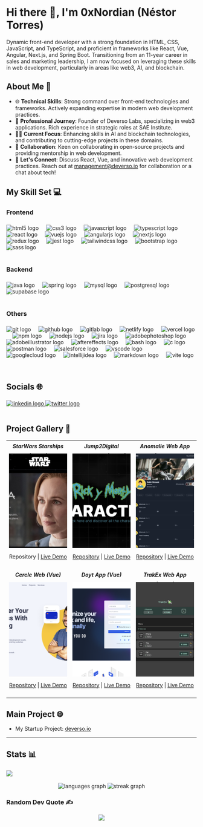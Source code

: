 # Hi there 👋, I'm 0xNordian (Néstor Torres)

Dynamic front-end developer with a strong foundation in HTML, CSS, JavaScript, and TypeScript, and proficient in frameworks like React, Vue, Angular, Next.js, and Spring Boot. Transitioning from an 11-year career in sales and marketing leadership, I am now focused on leveraging these skills in web development, particularly in areas like web3, AI, and blockchain.

## About Me 📖

- 🌐 **Technical Skills**: Strong command over front-end technologies and frameworks. Actively expanding expertise in modern web development practices.
- 🚀 **Professional Journey**: Founder of Deverso Labs, specializing in web3 applications. Rich experience in strategic roles at SAE Institute.
- 👨‍💻 **Current Focus**: Enhancing skills in AI and blockchain technologies, and contributing to cutting-edge projects in these domains.
- 🤝 **Collaboration**: Keen on collaborating in open-source projects and providing mentorship in web development.
- 💬 **Let's Connect**: Discuss React, Vue, and innovative web development practices. Reach out at [management@deverso.io](mailto:management@deverso.io) for collaboration or a chat about tech!



<h2 align="left">My Skill Set 💻</h2>

###

<h3 align="left">Frontend</h3>

###

<div align="left">
  <img src="https://cdn.jsdelivr.net/gh/devicons/devicon/icons/html5/html5-original.svg" height="40" alt="html5 logo"  />
  <img width="12" />
  <img src="https://cdn.jsdelivr.net/gh/devicons/devicon/icons/css3/css3-original.svg" height="40" alt="css3 logo"  />
  <img width="12" />
  <img src="https://cdn.jsdelivr.net/gh/devicons/devicon/icons/javascript/javascript-original.svg" height="40" alt="javascript logo"  />
  <img width="12" />
  <img src="https://cdn.jsdelivr.net/gh/devicons/devicon/icons/typescript/typescript-original.svg" height="40" alt="typescript logo"  />
  <img width="12" />
  <img src="https://cdn.jsdelivr.net/gh/devicons/devicon/icons/react/react-original.svg" height="40" alt="react logo"  />
  <img width="12" />
  <img src="https://cdn.jsdelivr.net/gh/devicons/devicon/icons/vuejs/vuejs-original.svg" height="40" alt="vuejs logo"  />
  <img width="12" />
  <img src="https://cdn.simpleicons.org/angular/DD0031" height="40" alt="angularjs logo"  />
  <img width="12" />
  <img src="https://skillicons.dev/icons?i=nextjs" height="40" alt="nextjs logo"  />
  <img width="12" />
  <img src="https://cdn.jsdelivr.net/gh/devicons/devicon/icons/redux/redux-original.svg" height="40" alt="redux logo"  />
  <img width="12" />
  <img src="https://cdn.jsdelivr.net/gh/devicons/devicon/icons/jest/jest-plain.svg" height="40" alt="jest logo"  />
  <img width="12" />
  <img src="https://skillicons.dev/icons?i=tailwind" height="40" alt="tailwindcss logo"  />
  <img width="12" />
  <img src="https://cdn.jsdelivr.net/gh/devicons/devicon/icons/bootstrap/bootstrap-original.svg" height="40" alt="bootstrap logo"  />
  <img width="12" />
  <img src="https://cdn.simpleicons.org/sass/CC6699" height="40" alt="sass logo"  />
</div>

</br>

<h3 align="left">Backend</h3>

###

<div align="left">
  <img src="https://cdn.jsdelivr.net/gh/devicons/devicon/icons/java/java-original.svg" height="40" alt="java logo"  />
  <img width="12" />
  <img src="https://cdn.jsdelivr.net/gh/devicons/devicon/icons/spring/spring-original.svg" height="40" alt="spring logo"  />
  <img width="12" />
  <img src="https://cdn.simpleicons.org/mysql/4479A1" height="40" alt="mysql logo"  />
  <img width="12" />
  <img src="https://cdn.simpleicons.org/postgresql/4169E1" height="40" alt="postgresql logo"  />
  <img width="12" />
  <img src="https://cdn.simpleicons.org/supabase/3ECF8E" height="40" alt="supabase logo"  />
</div>

</br>

<h3 align="left">Others</h3>

###

<div align="left">
  <img src="https://cdn.jsdelivr.net/gh/devicons/devicon/icons/git/git-original.svg" height="40" alt="git logo"  />
  <img width="12" />
  <img src="https://skillicons.dev/icons?i=github" height="40" alt="github logo"  />
  <img width="12" />
  <img src="https://skillicons.dev/icons?i=gitlab" height="40" alt="gitlab logo"  />
  <img width="12" />
  <img src="https://cdn.simpleicons.org/netlify/00C7B7" height="40" alt="netlify logo"  />
  <img width="12" />
  <img src="https://skillicons.dev/icons?i=vercel" height="40" alt="vercel logo"  />
  <img width="12" />
  <img src="https://cdn.simpleicons.org/npm/CB3837" height="40" alt="npm logo"  />
  <img width="12" />
  <img src="https://cdn.simpleicons.org/nodedotjs/339933" height="40" alt="nodejs logo"  />
  <img width="12" />
  <img src="https://cdn.simpleicons.org/jira/0052CC" height="40" alt="jira logo"  />
  <img width="12" />
  <img src="https://cdn.simpleicons.org/adobephotoshop/31A8FF" height="40" alt="adobephotoshop logo"  />
  <img width="12" />
  <img src="https://cdn.simpleicons.org/adobeillustrator/FF9A00" height="40" alt="adobeillustrator logo"  />
  <img width="12" />
  <img src="https://cdn.simpleicons.org/adobeaftereffects/9999FF" height="40" alt="aftereffects logo"  />
  <img width="12" />
  <img src="https://cdn.simpleicons.org/gnubash/4EAA25" height="40" alt="bash logo"  />
  <img width="12" />
  <img src="https://cdn.simpleicons.org/c/A8B9CC" height="40" alt="c logo"  />
  <img width="12" />
  <img src="https://cdn.simpleicons.org/postman/FF6C37" height="40" alt="postman logo"  />
  <img width="12" />
  <img src="https://cdn.simpleicons.org/salesforce/00A1E0" height="40" alt="salesforce logo"  />
  <img width="12" />
  <img src="https://cdn.simpleicons.org/visualstudiocode/007ACC" height="40" alt="vscode logo"  />
  <img width="12" />
  <img src="https://skillicons.dev/icons?i=gcp" height="40" alt="googlecloud logo"  />
  <img width="12" />
  <img src="https://skillicons.dev/icons?i=idea" height="40" alt="intellijidea logo"  />
  <img width="12" />
  <img src="https://skillicons.dev/icons?i=md" height="40" alt="markdown logo"  />
  <img width="12" />
  <img src="https://skillicons.dev/icons?i=vite" height="40" alt="vite logo"  />
</div>

</br>
</br>

<h2 align="left">Socials 🌐</h2>

###

<div align="left">
  <a href="https://www.linkedin.com/in/torres-nestor/" target="_blank">
    <img src="https://raw.githubusercontent.com/maurodesouza/profile-readme-generator/master/src/assets/icons/social/linkedin/default.svg" width="30" height="40" alt="linkedin logo"  />
  </a>
  <a href="https://twitter.com/0xNordian" target="_blank">
    <img src="https://raw.githubusercontent.com/maurodesouza/profile-readme-generator/master/src/assets/icons/social/twitter/default.svg" width="30" height="40" alt="twitter logo"  />
  </a>
</div>

</br>

## Project Gallery 🌟

<table>
  <tr>
    <!-- Project 1 -->
    <td width="33%" valign="top" style="height: 300px;">
  <div align="center" style="height: 25px; margin-bottom: 7px">
    <h5 style="margin: 0; line-height: 25px;">StarWars Starships (React)</h5>
  </div>
  <div style="height: 250px; margin-bottom: 7px">
    <a href="https://sw-sprint8.vercel.app/">
      <img src="./assets/sw.jpeg" alt="StarWars Starship Project" style="width: 100%; height: 100%; object-fit: cover; display: block;">
    </a>
  </div>
  <p align="center" style="height: 25px; width: 100%; text-align: center;">
    <a style="text-decoration: none;" href="https://github.com/0xNordian/sprint8">Repository</a> | 
    <a href="https://sw-sprint8.vercel.app/">Live Demo</a>
  </p>
</td>
    <!-- Project 2 -->
<td width="33%" valign="top" style="height: 300px;">
  <div align="center" style="height: 25px; margin-bottom: 7px">
    <h5 style="margin: 0; line-height: 25px;">Jump2Digital Hackathon (React)</h5>
  </div>
  <div style="height: 250px; margin-bottom: 7px">
    <a href="https://wubba.netlify.app/">
      <img src="./assets/rickandmorty.png" alt="Jump2Digital Hackathon Web" style="width: 100%; height: 100%; object-fit: cover; display: block;">
    </a>
  </div>
  <p align="center" style="height: 25px; text-align: center;">
      <a href="https://github.com/0xNordian/rickyandmorty-j2d-hackaton">Repository</a> | 
      <a href="https://wubba.netlify.app/">Live Demo</a>
  </p>
    <!-- Project 3 -->
    <td width="33%" valign="top" style="height: 300px;">
  <div style="height: 25px; margin-bottom: 7px">
    <h5 align="center" style="margin: 0; line-height: 25px;">Anomalie Web App (Next.js)</h5>
  </div>
  <div style="height: 250px; margin-bottom: 7px">
<a href="https://anomalie.vercel.app/">
        <img src="./assets/anomalie-app.png" alt="Anomalie App" style="width: 100%; height: 100%; object-fit: cover;">
      </a>
  </div>
  <p align="center" style="height: 25px; text-align: center;">
      <a href="https://github.com/0xNordian/anomalie-app-supabase">Repository</a> | 
      <a href="https://anomalie.vercel.app/">Live Demo</a>
  </p>
  </tr>
      <tr>
    <!-- Project 4 -->
    <td width="33%" valign="top" style="height: 300px;">
  <div style="height: 25px; margin-bottom: 7px">
    <h5 align="center" style="margin: 0; line-height: 25px;">Cercle Web (Vue)</h5>
  </div>
  <div style="height: 250px; margin-bottom: 7px">
    <a href="https://circl3.netlify.app/">
      <img src="./assets/circl3.png" alt="Cercle Web" style="width: 100%; height: 100%; object-fit: cover; display: block;">
    </a>
  </div>
  <p align="center" style="height: 25px; text-align: center;">
    <a href="https://github.com/0xNordian/IronHack-MidTerm-Rpoject-Circle">Repository</a> | 
    <a href="https://circl3.netlify.app/">Live Demo</a>
  </p>
</td>
    <!-- Project 5 -->
<td width="33%" valign="top" style="height: 300px;">
  <div style="height: 25px; margin-bottom: 7px">
    <h5 align="center" style="margin: 0; line-height: 25px;">Doyt App (Vue)</h5>
  </div>
  <div style="height: 250px; margin-bottom: 7px">
    <a href="https://doyt.netlify.app/">
      <img src="./assets/doyt2.png" alt="doyt app" style="width: 100%; height: 100%; object-fit: cover; display: block;">
    </a>
  </div>
  <p align="center" style="height: 25px; text-align: center;">
      <a href="https://github.com/0xNordian/you-do">Repository</a> | 
      <a href="https://doyt.netlify.app/">Live Demo</a>
  </p>
    <!-- Project 6 -->
    <td width="33%" valign="top" style="height: 300px;">
  <div style="height: 25px; margin-bottom: 7px">
    <h5 align="center" style="margin: 0; line-height: 25px;">TrakEx Web App (React)</h5>
  </div>
  <div style="height: 250px; margin-bottom: 7px">
<a href="https://trakex.netlify.app/">
        <img src="./assets/trakex.png" alt="TrakEx App (React)" style="width: 100%; height: 100%; object-fit: cover;">
      </a>
  </div>
  <p align="center" style="height: 25px; text-align: center;">
      <a href="https://github.com/0xNordian/React-ExpenseTracker">Repository</a> | 
      <a href="https://trakex.netlify.app/">Live Demo</a>
  </p>
  </tr>

</table>

## Main Project 🌐

-   My Startup Project: [deverso.io](https://deverso.io)

---

###

<h2 align="left">Stats 📊</h2>

###
[![](https://visitcount.itsvg.in/api?id=0xnordian&icon=0&color=0)](https://visitcount.itsvg.in)
<div align="center">
  <img src="https://github-readme-stats.vercel.app/api/top-langs?username=0xnordian&locale=en&hide_title=false&layout=compact&card_width=320&langs_count=5&theme=dracula&hide_border=false&order=2" height="150" alt="languages graph"  />
  <img src="https://streak-stats.demolab.com?user=0xnordian&locale=en&mode=daily&theme=dracula&hide_border=false&border_radius=5&order=3" height="150" alt="streak graph"  />
</div>

### Random Dev Quote ✍️
<div align="center">
  <img src="https://quotes-github-readme.vercel.app/api?type=horizontal&theme=radical" />
</div>
<!-- ![](https://quotes-github-readme.vercel.app/api?type=horizontal&theme=radical) ->

---

<sub>Last updated by [oxNordian](https://github.com/0xNordian) on `13/11/2023`.</sub>


<!-- Proudly created with GPRM ( https://gprm.itsvg.in ) -->





